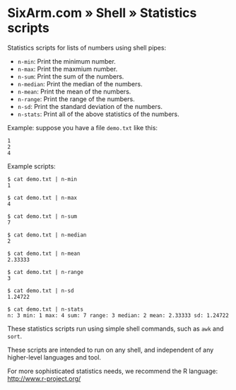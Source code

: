 # SixArm.com » Shell » Statistics scripts

Statistics scripts for lists of numbers using shell pipes:

  * `n-min`: Print the minimum number.
  * `n-max`: Print the maxmium number.
  * `n-sum`: Print the sum of the numbers.
  * `n-median`: Print the median of the numbers.
  * `n-mean`: Print the mean of the numbers.
  * `n-range`: Print the range of the numbers.
  * `n-sd`: Print the standard deviation of the numbers.
  * `n-stats`: Print all of the above statistics of the numbers.

Example: suppose you have a file `demo.txt` like this:

    1
    2
    4

Example scripts:

    $ cat demo.txt | n-min
    1

    $ cat demo.txt | n-max
    4

    $ cat demo.txt | n-sum
    7

    $ cat demo.txt | n-median
    2

    $ cat demo.txt | n-mean
    2.33333

    $ cat demo.txt | n-range
    3

    $ cat demo.txt | n-sd
    1.24722

    $ cat demo.txt | n-stats
    n: 3 min: 1 max: 4 sum: 7 range: 3 median: 2 mean: 2.33333 sd: 1.24722

These statistics scripts run using simple shell commands, such as `awk` and `sort`.

These scripts are intended to run on any shell, and independent of any higher-level languages and tool.

For more sophisticated statistics needs, we recommend the R language: http://www.r-project.org/
